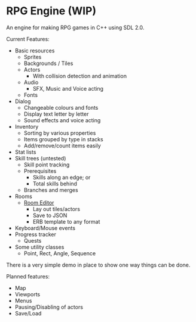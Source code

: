 [Room Editor]: http://github.com/OinkIguana/Room_Editor

# RPG Engine (WIP)

An engine for making RPG games in C++ using SDL 2.0.

Current Features:
* Basic resources
    * Sprites
    * Backgrounds / Tiles
    * Actors
        * With collision detection and animation
    * Audio
        * SFX, Music and Voice acting
    * Fonts
* Dialog
    * Changeable colours and fonts
    * Display text letter by letter
    * Sound effects and voice acting
* Inventory
    * Sorting by various properties
    * Items grouped by type in stacks
    * Add/remove/count items easily
* Stat lists
* Skill trees (untested)
    * Skill point tracking
    * Prerequisites
        * Skills along an edge; or
        * Total skills behind
    * Branches and merges
* Rooms
    * [Room Editor]
        * Lay out tiles/actors
        * Save to JSON
        * ERB template to any format
* Keyboard/Mouse events
* Progress tracker
    * Quests
* Some utility classes
    * Point, Rect, Angle, Sequence

There is a very simple demo in place to show one way things can be done.

Planned features:
* Map
* Viewports
* Menus
* Pausing/Disabling of actors
* Save/Load